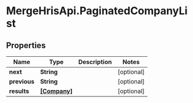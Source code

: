 # MergeHrisApi.PaginatedCompanyList

## Properties

Name | Type | Description | Notes
------------ | ------------- | ------------- | -------------
**next** | **String** |  | [optional] 
**previous** | **String** |  | [optional] 
**results** | [**[Company]**](Company.md) |  | [optional] 


